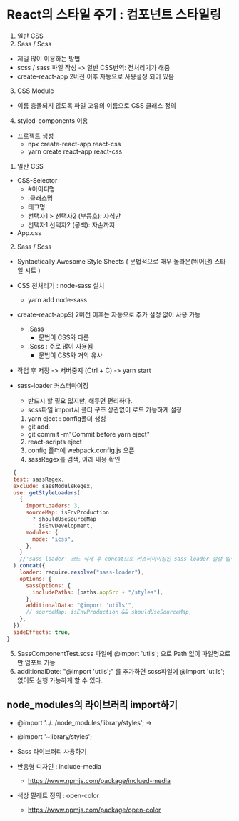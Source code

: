 # React의 스타일 주기 : 컴포넌트 스타일링
1. 일반 CSS
2. Sass / Scss
  - 제일 많이 이용하는 방법
  - scss / sass 파일 작성 -> 일반 CSS번역: 전처리기가 해줌
  - create-react-app 2버전 이후 자동으로 사용설정 되어 있음
3. CSS Module
  - 이름 충돌되지 않도록 파일 고유의 이름으로 CSS 클래스 정의
4. styled-components 이용

- 프로젝트 생성
  - npx create-react-app react-css
  - yarn create react-app react-css

1. 일반 CSS
  - CSS-Selector
    - #아이디명
    - .클래스명
    - 태그명
    - 선택자1 > 선택자2 (부등호): 자식만
    - 선택자1 선택자2 (공백): 자손까지
  - App.css

2. Sass / Scss
  - Syntactically Awesome Style Sheets ( 문법적으로 매우 놀라운(뛰어난) 스타일 시트 )
  - CSS 천처리기 : node-sass 설치
    - yarn add node-sass
  - create-react-app의 2버전 이후는 자동으로 추가 설정 없이 사용 가능
    - .Sass
      - 문법이 CSS와 다름
    - .Scss : 주로 많이 사용됨
      - 문법이 CSS와 거의 유사
  - 작업 후 저장 -> 서버중지 (Ctrl + C) -> yarn start

- sass-loader 커스터마이징
  - 반드시 할 필요 없지만, 해두면 편리하다.
  - scss파일 import시 폴더 구조 상관없이 로드 가능하게 설정

  1. yarn eject : config폴더 생성
    - git add.
    - git commit -m"Commit before yarn eject"
  2. react-scripts eject 
  3. config 폴더에 webpack.config.js 오픈
  4. sassRegex를 검색, 아래 내용 확인
```js
  {
  test: sassRegex,
  exclude: sassModuleRegex,
  use: getStyleLoaders(
    {
      importLoaders: 3,
      sourceMap: isEnvProduction
        ? shouldUseSourceMap
        : isEnvDevelopment,
      modules: {
        mode: "icss",
      },
    }
    //'sass-loader' 코드 삭제 후 concat으로 커스터마이징된 sass-loader 설정 입력
  ).concat({
    loader: require.resolve("sass-loader"),
    options: {
      sassOptions: {
        includePaths: [paths.appSrc + "/styles"],
      },
      additionalData: "@import 'utils'",
      // sourceMap: isEnvProduction && shouldUseSourceMap,
    },
  }),
  sideEffects: true,
}
```
5. SassComponentTest.scss 파일에 @import 'utils'; 으로 Path 없이 파일명으로만 임포트 가능
6. additionalDate: "@import 'utils';" 를 추가하면 scss파일에 @import 'utils'; 없이도 실행 가능하게 할 수 있다.

## node_modules의 라이브러리 import하기
- @import '../../node_modules/library/styles'; ->
- @import '~library/styles';

- Sass 라이브러리 사용하기
- 반응형 디자인 : include-media
  - https://www.npmjs.com/package/inclued-media
- 색상 팔레트 정의 : open-color
  - https://www.npmjs.com/package/open-color